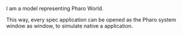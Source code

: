 I am a model representing Pharo World.This way, every spec application can be opened as the Pharo system window as window, to simulate native a application.